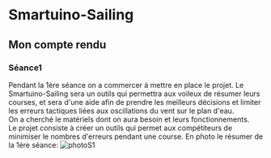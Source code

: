 <h1>Smartuino-Sailing</h1>



<h2>Mon compte rendu </h2>


<h3>Séance1</h3> 
    <p>Pendant la 1ère séance on a commercer à mettre en place le projet.
       Le Smartuino-Sailing sera un outils qui permettra aux voileux de résumer leurs courses, et sera d'une aide afin de prendre             
       les meilleurs décisions et limiter les erreurs tactiques liées aux oscillations du vent sur le plan d'eau.<br>
       On a cherché le matériels dont on aura besoin et leurs fonctionnements.<br>
       Le projet consiste à créer un outils qui permet aux compétiteurs de minimiser le nombres d'erreurs pendant une course.
       En photo le résumer de la 1ére séance:
       <img src="/home/user/Téléchargements/séance1-Ard.jpg" alt="photoS1"/></p>
       



